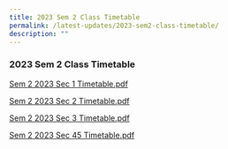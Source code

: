 ```yaml
---
title: 2023 Sem 2 Class Timetable
permalink: /latest-updates/2023-sem2-class-timetable/
description: ""
---
```

### 2023  Sem 2 Class Timetable



[Sem 2 2023 Sec 1 Timetable.pdf](/files/2023s2s1.pdf)

[Sem 2 2023 Sec 2 Timetable.pdf](/files/2023s2s2.pdf)

[Sem 2 2023 Sec 3 Timetable.pdf](/files/2023s2s3.pdf)

[Sem 2 2023 Sec 45 Timetable.pdf](/files/2023s2s45.pdf)


